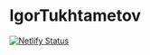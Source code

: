 # IgorTukhtametov

[![Netlify Status](https://api.netlify.com/api/v1/badges/4b71b9af-f972-427c-8f76-f17002cae654/deploy-status)](https://app.netlify.com/sites/aquamarine-snickerdoodle-03ce67/deploys)
